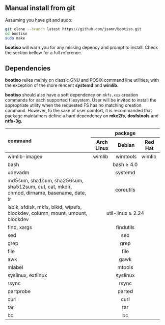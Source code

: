 ## Manual install from git

Assuming you have git and sudo:

```bash
git clone --branch latest https://github.com/jsamr/bootiso.git
cd bootiso
sudo make
```

**bootiso** will warn you for any missing depency and prompt to install.
Check the section bellow for a full reference.

## Dependencies

**bootiso** relies mainly on classic GNU and POSIX command line utilities,
with the exception of the more rencent **systemd** and **wimlib**.

**bootiso** should also have a soft dependency on `mkfs.xxx` creation commands for
each supported filesystem. User will be invited to install the appropriate utility when the requested FS has no matching creation command.
However, fo the sake of user comfort, it is recommanded that package maintainers define a hard dependency on **mke2fs**, **dosfstools** and **ntfs-3g**.


<table>
  <thead>
    <tr>
      <th rowspan="2" style="text-align: left;">command</th>
      <th colspan="3">package</th>
    </tr>
    <tr>
      <th>Arch Linux</th>
      <th>Debian</th>
      <th>Red Hat</th>
    </tr>
  </thead>
  <tbody>
    <tr>
      <td style="text-align: left;">wimlib-imagex</td>
      <td>wimlib</td>
      <td>wimtools</td>
      <td>wimlib</td>
    </tr>
    <tr>
      <tr>
        <td style="text-align: left;">bash</td>
        <td colspan="3" align="center">bash &ge; 4.0</td>
      </tr>
      <tr>
        <td style="text-align: left;">udevadm</td>
        <td colspan="3" align="center">systemd</td>
      </tr>
      <td style="text-align: left;">
        md5sum, sha1sum, sha256sum, sha512sum, cut, cat, mkdir, chmod, dirname, basename, date, tr
      </td>
      <td colspan="3" align="center">coreutils</td>
    </tr>
    <tr>
    <tr>
      <td style="text-align: left;">
        lsblk, sfdisk, mkfs, blkid, wipefs, blockdev, column, mount, umount, blockdev
      </td>
      <td colspan="3" align="center">util-linux &ge; 2.24</td>
    </tr>
    <tr>
      <td style="text-align: left;">find, xargs</td>
      <td colspan="3" align="center">findutils</td>
    </tr>
    <tr>
      <td style="text-align: left;">sed</td>
      <td colspan="3" align="center">sed</td>
    </tr>
    <tr>
      <td style="text-align: left;">grep</td>
      <td colspan="3" align="center">grep</td>
    </tr>
    <tr>
      <td style="text-align: left;">file</td>
      <td colspan="3" align="center">file</td>
    </tr>
    <tr>
      <td style="text-align: left;">awk</td>
      <td colspan="3" align="center">gawk</td>
    </tr>
    <tr>
      <td style="text-align: left;">mlabel</td>
      <td colspan="3" align="center">mtools</td>
    </tr>
    <tr>
      <td style="text-align: left;">syslinux, extlinux</td>
      <td colspan="3" align="center">syslinux</td>
    </tr>
    <tr>
      <td style="text-align: left;">rsync</td>
      <td colspan="3" align="center">rsync</td>
    </tr>
    <tr>
      <td style="text-align: left;">partprobe</td>
      <td colspan="3" align="center">parted</td>
    </tr>
    <tr>
      <td style="text-align: left;">curl</td>
      <td colspan="3" align="center">curl</td>
    </tr>
    <tr>
      <td style="text-align: left;">tar</td>
      <td colspan="3" align="center">tar</td>
    </tr>
    <tr>
      <td style="text-align: left;">bc</td>
      <td colspan="3" align="center">bc</td>
    </tr>
  </tbody>
</table>
